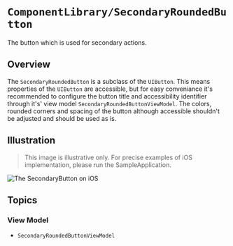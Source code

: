 # ``ComponentLibrary/SecondaryRoundedButton``

The button which is used for secondary actions.

## Overview

The `SecondaryRoundedButton` is a subclass of the `UIButton`. This means properties of the `UIButton` are accessible, but for easy conveniance it's recommended to configure the button title and accessibility identifier through it's' view model ``SecondaryRoundedButtonViewModel``. The colors, rounded corners and spacing of the button although accessible shouldn't be adjusted and should be used as is.

## Illustration

> This image is illustrative only. For precise examples of iOS implementation, please run the SampleApplication.

![The SecondaryButton on iOS](SecondaryButton)

## Topics

### View Model

- ``SecondaryRoundedButtonViewModel``
